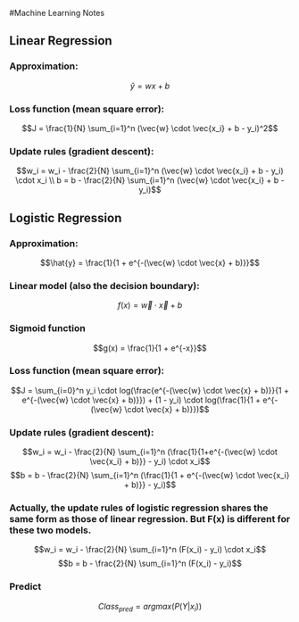 #Machine Learning Notes

## Linear Regression
### Approximation: 
$$\hat{y} = wx + b$$
### Loss function (mean square error): 
$$J = \frac{1}{N} \sum_{i=1}^n (\vec{w} \cdot \vec{x_i} + b - y_i)^2$$
### Update rules (gradient descent): 
$$w_i = w_i - \frac{2}{N} \sum_{i=1}^n (\vec{w} \cdot \vec{x_i} + b - y_i) \cdot x_i \\ b = b - \frac{2}{N} \sum_{i=1}^n (\vec{w} \cdot \vec{x_i} + b - y_i)$$

## Logistic Regression
### Approximation: 
$$\hat{y} = \frac{1}{1 + e^{-(\vec{w} \cdot \vec{x} + b)}}$$
### Linear model (also the decision boundary):
$$f(x) = \vec{w} \cdot \vec{x} + b$$
### Sigmoid function
$$g(x) = \frac{1}{1 + e^{-x}}$$
### Loss function (mean square error): 
$$J = \sum_{i=0}^n y_i \cdot log(\frac{e^{-(\vec{w} \cdot \vec{x} + b)}}{1 + e^{-(\vec{w} \cdot \vec{x} + b)}}) + (1 - y_i) \cdot log(\frac{1}{1 + e^{-(\vec{w} \cdot \vec{x} + b)}})$$
### Update rules (gradient descent): 
$$w_i = w_i - \frac{2}{N} \sum_{i=1}^n (\frac{1}{1+e^{-(\vec{w} \cdot \vec{x_i} + b)}} - y_i) \cdot x_i$$
$$b = b - \frac{2}{N} \sum_{i=1}^n (\frac{1}{1 + e^{-(\vec{w} \cdot \vec{x_i} + b)}} - y_i)$$
### Actually, the update rules of logistic regression shares the same form as those of linear regression. But F(x) is different for these two models.
$$w_i = w_i - \frac{2}{N} \sum_{i=1}^n (F(x_i) - y_i) \cdot x_i$$
$$b = b - \frac{2}{N} \sum_{i=1}^n (F(x_i) - y_i)$$
### Predict
$$Class_{pred}=argmax(P(Y|x_i))$$
